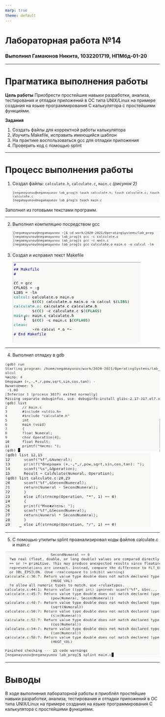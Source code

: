 ```yaml
---
marp: true
theme: default
---
```

<style>
section.titleslide h1{
color: DarkBlue;
text-align: center;
position: relative;
top: 0px;
}
section.titleslide h3{
color: Black;
text-align: center;
position: relative;
top: 0px;
}
</style>


<!-- _class: titleslide -->
# Лабораторная работа №14
### Выполнил Гамаюнов Никита, 1032201719, НПМбд-01-20

---
# Прагматика выполнения работы
**Цель работы**
Приобрести простейшие навыки разработки, анализа, тестирования и отладки приложений в ОС типа UNIX/Linux на примере создания на языке программирования С калькулятора с простейшими функциями.

**Задания**
1. Создать файлы для корректной работы калькулятора
2. Изучить Makefile, исправить имеющийся шаблон
3. На практике воспользоваться gcc для отладки приложения
4. Проверить код с помощью splint

---

# Процесс выполнения работы

1. Создал файлы: `calculate.h`, `calculate.c`, `main.c` *(рисунок 2)*

    ![](image/2.png)

Заполнил из готовыми текстами программ.

---

2. Выполнил компиляцию посредством gcc
   
    ![](image/6.png)

3. Создал и исправил текст Makefile

    ![](image/8.png)
---

4. Выполнил отладку в gdb

![](image/9.png) ![](image/10.png)

---

5. С помощью утилиты splint проанализировал коды файлов
calculate.c и main.c

![](image/13.png)

---

<!-- _class: titleslide -->
# Выводы
В ходе выполнения лабораторной работы я приоблёл простейшие навыки разработки, анализа, тестирования и отладки приложений в ОС типа UNIX/Linux на примере создания на языке программирования С калькулятора с простейшими функциями.